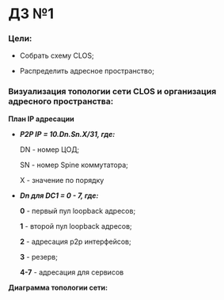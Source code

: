 # ДЗ №1

### Цели:

- Собрать схему CLOS;

- Распределить адресное пространство;

  

### Визуализация топологии сети CLOS и организация адресного пространства:

**План IP адресации**

- _**P2P IP = 10.Dn.Sn.X/31, где:**_

  DN - номер ЦОД;

  SN - номер Spine коммутатора;

  X - значение по порядку

- _**Dn для DC1 =  0 - 7, где:**_

  **0** - первый пул loopback адресов;

  **1** - второй пул loopback адресов;

  **2** - адресация p2p интерфейсов;

  **3** - резерв;

  **4-7** - адресация для сервисов

**Диаграмма топологии сети:**



 





